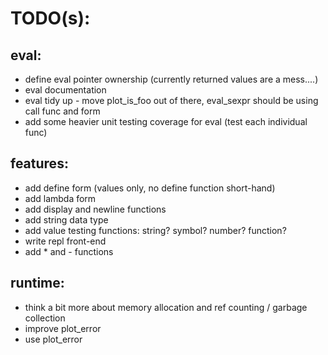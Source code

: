 TODO(s):
=====

eval:
-----
* define eval pointer ownership (currently returned values are a mess....)
* eval documentation
* eval tidy up - move plot_is_foo out of there, eval_sexpr should be using call func and form
* add some heavier unit testing coverage for eval (test each individual func)

features:
---------
* add define form (values only, no define function short-hand)
* add lambda form
* add display and newline functions
* add string data type
* add value testing functions: string? symbol? number? function?
* write repl front-end
* add * and - functions

runtime:
--------
* think a bit more about memory allocation and ref counting / garbage collection
* improve plot_error
* use plot_error

